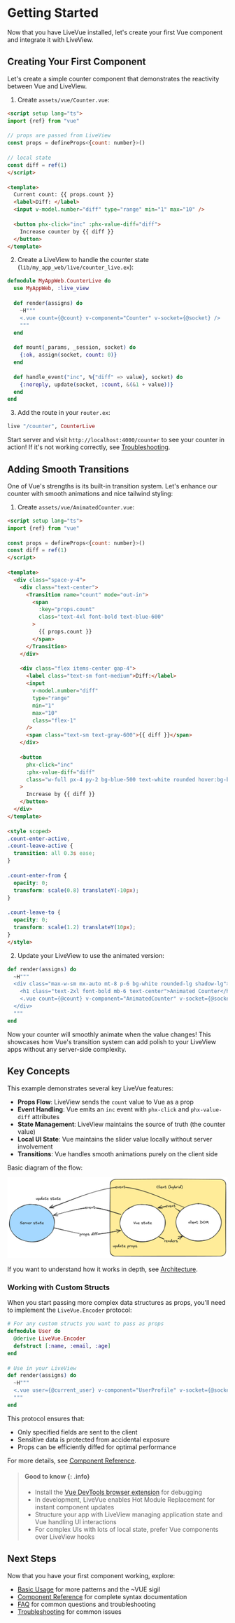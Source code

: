 # Getting Started

Now that you have LiveVue installed, let's create your first Vue component and integrate it with LiveView.

## Creating Your First Component

Let's create a simple counter component that demonstrates the reactivity between Vue and LiveView.

1. Create `assets/vue/Counter.vue`:

```html
<script setup lang="ts">
import {ref} from "vue"

// props are passed from LiveView
const props = defineProps<{count: number}>()

// local state
const diff = ref(1)
</script>

<template>
  Current count: {{ props.count }}
  <label>Diff: </label>
  <input v-model.number="diff" type="range" min="1" max="10" />

  <button phx-click="inc" :phx-value-diff="diff">
    Increase counter by {{ diff }}
  </button>
</template>
```

2. Create a LiveView to handle the counter state (`lib/my_app_web/live/counter_live.ex`):

```elixir
defmodule MyAppWeb.CounterLive do
  use MyAppWeb, :live_view

  def render(assigns) do
    ~H"""
    <.vue count={@count} v-component="Counter" v-socket={@socket} />
    """
  end

  def mount(_params, _session, socket) do
    {:ok, assign(socket, count: 0)}
  end

  def handle_event("inc", %{"diff" => value}, socket) do
    {:noreply, update(socket, :count, &(&1 + value))}
  end
end
```

3. Add the route in your `router.ex`:

```elixir
live "/counter", CounterLive
```

Start server and visit `http://localhost:4000/counter` to see your counter in action!
If it's not working correctly, see [Troubleshooting](troubleshooting.html).

## Adding Smooth Transitions

One of Vue's strengths is its built-in transition system. Let's enhance our counter with smooth animations and nice tailwind styling:

1. Create `assets/vue/AnimatedCounter.vue`:

```html
<script setup lang="ts">
import {ref} from "vue"

const props = defineProps<{count: number}>()
const diff = ref(1)
</script>

<template>
  <div class="space-y-4">
    <div class="text-center">
      <Transition name="count" mode="out-in">
        <span
          :key="props.count"
          class="text-4xl font-bold text-blue-600"
        >
          {{ props.count }}
        </span>
      </Transition>
    </div>

    <div class="flex items-center gap-4">
      <label class="text-sm font-medium">Diff:</label>
      <input
        v-model.number="diff"
        type="range"
        min="1"
        max="10"
        class="flex-1"
      />
      <span class="text-sm text-gray-600">{{ diff }}</span>
    </div>

    <button
      phx-click="inc"
      :phx-value-diff="diff"
      class="w-full px-4 py-2 bg-blue-500 text-white rounded hover:bg-blue-600 transition-colors"
    >
      Increase by {{ diff }}
    </button>
  </div>
</template>

<style scoped>
.count-enter-active,
.count-leave-active {
  transition: all 0.3s ease;
}

.count-enter-from {
  opacity: 0;
  transform: scale(0.8) translateY(-10px);
}

.count-leave-to {
  opacity: 0;
  transform: scale(1.2) translateY(10px);
}
</style>
```

2. Update your LiveView to use the animated version:

```elixir
def render(assigns) do
  ~H"""
  <div class="max-w-sm mx-auto mt-8 p-6 bg-white rounded-lg shadow-lg">
    <h1 class="text-2xl font-bold mb-6 text-center">Animated Counter</h1>
    <.vue count={@count} v-component="AnimatedCounter" v-socket={@socket} />
  </div>
  """
end
```

Now your counter will smoothly animate when the value changes! This showcases how Vue's transition system can add polish to your LiveView apps without any server-side complexity.

## Key Concepts

This example demonstrates several key LiveVue features:

- **Props Flow**: LiveView sends the `count` value to Vue as a prop
- **Event Handling**: Vue emits an `inc` event with `phx-click` and `phx-value-diff` attributes
- **State Management**: LiveView maintains the source of truth (the counter value)
- **Local UI State**: Vue maintains the slider value locally without server involvement
- **Transitions**: Vue handles smooth animations purely on the client side

Basic diagram of the flow:

![LiveVue flow](./images/lifecycle.png)

If you want to understand how it works in depth, see [Architecture](architecture.html).

### Working with Custom Structs

When you start passing more complex data structures as props, you'll need to implement the `LiveVue.Encoder` protocol:

```elixir
# For any custom structs you want to pass as props
defmodule User do
  @derive LiveVue.Encoder
  defstruct [:name, :email, :age]
end

# Use in your LiveView
def render(assigns) do
  ~H"""
  <.vue user={@current_user} v-component="UserProfile" v-socket={@socket} />
  """
end
```

This protocol ensures that:
- Only specified fields are sent to the client
- Sensitive data is protected from accidental exposure
- Props can be efficiently diffed for optimal performance

For more details, see [Component Reference](component_reference.html#custom-structs-with-livevue-encoder).


> #### Good to know {: .info}
>
> - Install the [Vue DevTools browser extension](https://devtools.vuejs.org/getting-started/installation) for debugging
> - In development, LiveVue enables Hot Module Replacement for instant component updates
> - Structure your app with LiveView managing application state and Vue handling UI interactions
> - For complex UIs with lots of local state, prefer Vue components over LiveView hooks

## Next Steps

Now that you have your first component working, explore:
- [Basic Usage](basic_usage.html) for more patterns and the ~VUE sigil
- [Component Reference](component_reference.html) for complete syntax documentation
- [FAQ](faq.html) for common questions and troubleshooting
- [Troubleshooting](troubleshooting.html) for common issues